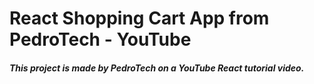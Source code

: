 # React Shopping Cart App from PedroTech - YouTube

<h5>This project is made by PedroTech on a YouTube React tutorial video.</h5>
